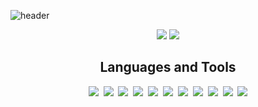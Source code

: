 ![header](https://capsule-render.vercel.app/api?type=soft&height=200&text=Hi+there,+I'm+Inwook+👋&fontColor=fff&fontSize=35&color=1e2127&animation=fadeIn)

<p align="center">
   <img src="https://github-readme-stats.vercel.app/api?username=inwookie&theme=dark&show_icons=false&hide=issues" />
   <img src="https://github-readme-stats.vercel.app/api/top-langs/?username=inwookie&layout=compact&theme=dark" />
 </p>

<h2 align="center"> Languages and Tools </h2>

<div align="center">
  <img src="https://img.shields.io/badge/Python-3776AB?style=for-square&logo=Python&logoColor=white"/></a>&nbsp 
  <img src="https://img.shields.io/badge/Javascript-F7DF1E?style=for-square&logo=javascript&logoColor=white"/></a>&nbsp 
  <img src="https://img.shields.io/badge/Html-E34F26?style=for-square&logo=Html5&logoColor=white"/></a>&nbsp 
  <img src="https://img.shields.io/badge/CSS-1572B6?style=for-square&logo=Css3&logoColor=white"/></a>&nbsp 
  <img src="https://img.shields.io/badge/Node.js-339933?style=for-square&logo=Node.js&logoColor=white"/></a>&nbsp 
  <img src="https://img.shields.io/badge/Babel-F9DC3E?style=for-square&logo=Babel&logoColor=white"/></a>&nbsp 
  <img src="https://img.shields.io/badge/Pug-A86454?style=for-square&logo=Pug&logoColor=white"/></a>&nbsp 
  <img src="https://img.shields.io/badge/Express-000000?style=for-square&logo=Express&logoColor=white"/></a>&nbsp
  <img src="https://img.shields.io/badge/MongoDB-47A248?style=for-square&logo=MongoDB&logoColor=white"/></a>&nbsp 
  <img src="https://img.shields.io/badge/Flask-000000?style=for-square&logo=Flask&logoColor=white"/></a>&nbsp
  <img src="https://img.shields.io/badge/Django-092E20?style=for-square&logo=Django&logoColor=white"/></a>
  
</p>

<!-- Useful sites:
https://github.com/alexandresanlim/Badges4-README.md-Profile
https://simpleicons.org/?q=react
https://github.com/HaiDang666/awesome-tool-for-readme-profile
https://github.com/anuraghazra/github-readme-stats
https://zzsza.github.io/development/2020/07/10/make-github-profile-readme/ 
-->
